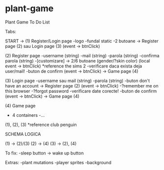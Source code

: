 # plant-game
Plant Game To Do List

Tabs:

START -> 
(1) Register/Login page
-logo
-fundal static
-2 butoane -> Register page (2) sau Login page (3) (event -> btnClick)

(2) Register page
-username (string)
-mail (string)
-parola (string)
-confirma parola (string)
-[customizare] -> 2/6 butoane (gender/?skin color) (local event -> btnClick) *reference the sims 2
-verificare daca exista deja user/mail!
-buton de confirm (event -> btnClick) -> Game page (4)

(3) Login page
-username sau mail (string)
-parola (string)
-buton don't have an account -> Register page (2) (event -> btnClick)
-?remember me on this browser
-?forgot password
-verificare date corecte!
-buton de confirm (event -> btnClick) -> Game page (4)

(4) Game page
- 4 containers
-...


(1), (2), (3) *reference club penguin

SCHEMA LOGICA

(1) -> (2)/(3)
(2) -> (4)
(3) -> (2), (4)

To fix:
-sleep button -> wake up button 

Extras:
-plant mutations
-player sprites
-background